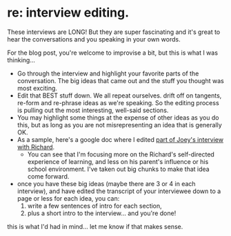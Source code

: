# re: interview editing. 

These interviews are LONG! But they are super fascinating and it's great to hear the conversations and you speaking in your own words. 

For the blog post, you're welcome to improvise a bit, but this is what I was thinking...

* Go through the interview and highlight your favorite parts of the conversation. The big ideas that came out and the stuff you thought was most exciting.
* Edit that BEST stuff down. We all repeat ourselves. drift off on tangents, re-form and re-phrase ideas as we're speaking. So the editing process is pulling out the most interesting, well-said sections. 
* You may highlight some things at the expense of other ideas as you do this, but as long as you are not misrepresenting an idea that is generally OK. 
* As a sample, here's a google doc where I edited [part of Joey's interview with Richard](https://docs.google.com/document/d/1otKoTuLaU-adP9oVzr5WdmyEkH4HFo_GlQM9eiaiSXw/edit?usp=sharing). 
	* You can see that I'm focusing more on the Richard's self-directed experience of learning, and less on his parent's influence or his school environment. I've taken out big chunks to make that idea come forward.
* once you have these big ideas (maybe there are 3 or 4 in each interview), and have edited the transcript of your interviewee down to a page or less for each idea, you can:
	1. write a few sentences of intro for each section, 
	2. plus a short intro to the interview... and you're done!

this is what I'd had in mind... let me know if that makes sense.
